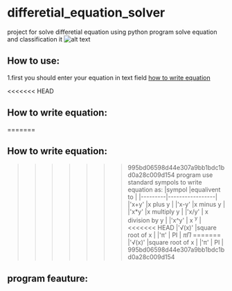 # differetial_equation_solver
project for solve differetial equation using python
program solve equation and classification it
![alt text](http://url/to/img.png)

## How to use:
  1.first you should enter your equation in text field <a href="#write-equation">how to write equation</a>
  
<<<<<<< HEAD
## How to write equation:
=======
<h2 id="write-equation">How to write equation:</h2>

>>>>>>> 995bd06598d44e307a9bb1bdc1bd0a28c009d154
  program use standard sympols to write equation as:
  |sympol   |equalivent to    |
  |---------|-----------------|
  |'x+y'    |x plus y         |
  |'x-y'    |x minus y        |
  |'x*y'    |x multiply y     |
  |'x/y'    | x division by y |
  |'x^y'    | x <sup>y</sup>  |
<<<<<<< HEAD
  |'√(x)' |square root of x |
  |'π'     | PI              |
$\pi \Pi$
=======
  |'&#8730;(x)' |square root of x |
  |'&pi;'     | PI              |
>>>>>>> 995bd06598d44e307a9bb1bdc1bd0a28c009d154
	
## program feauture: 
